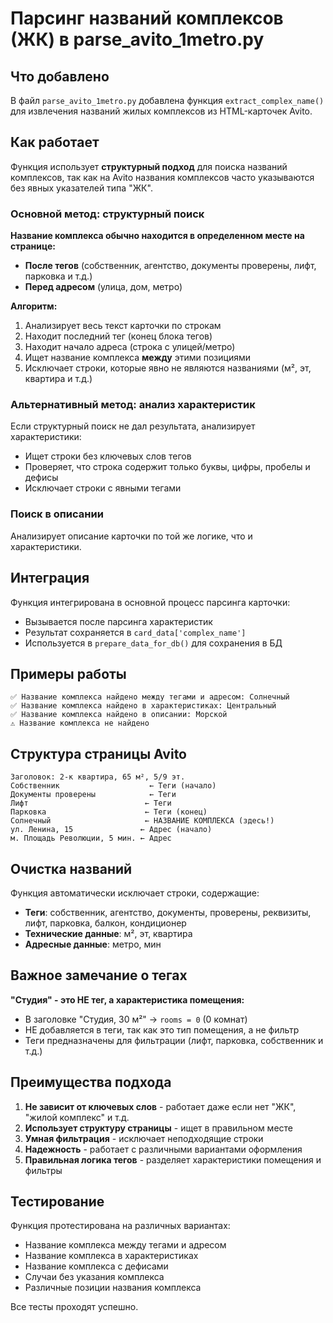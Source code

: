 # Парсинг названий комплексов (ЖК) в parse_avito_1metro.py

## Что добавлено

В файл `parse_avito_1metro.py` добавлена функция `extract_complex_name()` для извлечения названий жилых комплексов из HTML-карточек Avito.

## Как работает

Функция использует **структурный подход** для поиска названий комплексов, так как на Avito названия комплексов часто указываются без явных указателей типа "ЖК".

### Основной метод: структурный поиск
**Название комплекса обычно находится в определенном месте на странице:**
- **После тегов** (собственник, агентство, документы проверены, лифт, парковка и т.д.)
- **Перед адресом** (улица, дом, метро)

**Алгоритм:**
1. Анализирует весь текст карточки по строкам
2. Находит последний тег (конец блока тегов)
3. Находит начало адреса (строка с улицей/метро)
4. Ищет название комплекса **между** этими позициями
5. Исключает строки, которые явно не являются названиями (м², эт, квартира и т.д.)

### Альтернативный метод: анализ характеристик
Если структурный поиск не дал результата, анализирует характеристики:
- Ищет строки без ключевых слов тегов
- Проверяет, что строка содержит только буквы, цифры, пробелы и дефисы
- Исключает строки с явными тегами

### Поиск в описании
Анализирует описание карточки по той же логике, что и характеристики.

## Интеграция

Функция интегрирована в основной процесс парсинга карточки:
- Вызывается после парсинга характеристик
- Результат сохраняется в `card_data['complex_name']`
- Используется в `prepare_data_for_db()` для сохранения в БД

## Примеры работы

```
✅ Название комплекса найдено между тегами и адресом: Солнечный
✅ Название комплекса найдено в характеристиках: Центральный
✅ Название комплекса найдено в описании: Морской
⚠️ Название комплекса не найдено
```

## Структура страницы Avito

```
Заголовок: 2-к квартира, 65 м², 5/9 эт.
Собственник                    ← Теги (начало)
Документы проверены            ← Теги
Лифт                          ← Теги
Парковка                      ← Теги (конец)
Солнечный                     ← НАЗВАНИЕ КОМПЛЕКСА (здесь!)
ул. Ленина, 15               ← Адрес (начало)
м. Площадь Революции, 5 мин. ← Адрес
```

## Очистка названий

Функция автоматически исключает строки, содержащие:
- **Теги**: собственник, агентство, документы, проверены, реквизиты, лифт, парковка, балкон, кондиционер
- **Технические данные**: м², эт, квартира
- **Адресные данные**: метро, мин

## Важное замечание о тегах

**"Студия" - это НЕ тег, а характеристика помещения:**
- В заголовке "Студия, 30 м²" → `rooms = 0` (0 комнат)
- НЕ добавляется в теги, так как это тип помещения, а не фильтр
- Теги предназначены для фильтрации (лифт, парковка, собственник и т.д.)

## Преимущества подхода

1. **Не зависит от ключевых слов** - работает даже если нет "ЖК", "жилой комплекс" и т.д.
2. **Использует структуру страницы** - ищет в правильном месте
3. **Умная фильтрация** - исключает неподходящие строки
4. **Надежность** - работает с различными вариантами оформления
5. **Правильная логика тегов** - разделяет характеристики помещения и фильтры

## Тестирование

Функция протестирована на различных вариантах:
- Название комплекса между тегами и адресом
- Название комплекса в характеристиках
- Название комплекса с дефисами
- Случаи без указания комплекса
- Различные позиции названия комплекса

Все тесты проходят успешно.
